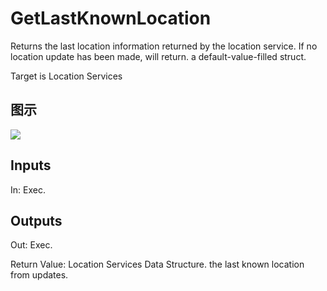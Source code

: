 # GetLastKnownLocation

Returns the last location information returned by the location service. If no location update has been made, will return. a default-value-filled struct.

Target is Location Services

## 图示

![]($-20221218-20562952.png)

## Inputs

In: Exec.  

## Outputs

Out: Exec.

Return Value: Location Services Data Structure. the last known location from updates.

